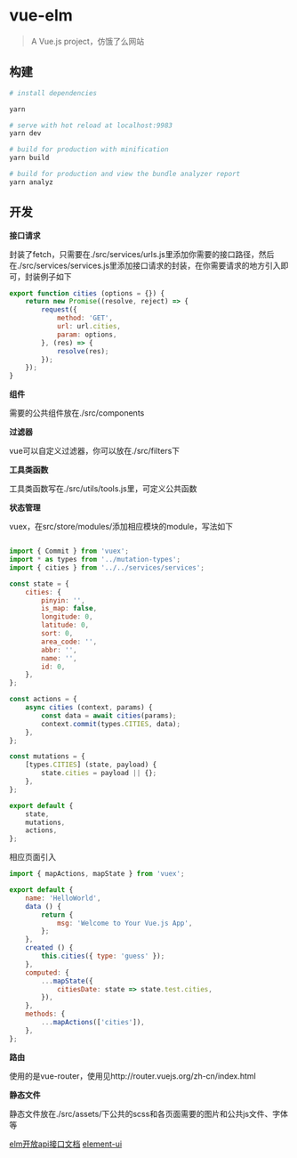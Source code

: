# vue-elm

> A Vue.js project，仿饿了么网站

## 构建

``` bash
# install dependencies

yarn

# serve with hot reload at localhost:9983
yarn dev

# build for production with minification
yarn build

# build for production and view the bundle analyzer report
yarn analyz
```
## 开发

**接口请求**

封装了fetch，只需要在./src/services/urls.js里添加你需要的接口路径，然后在./src/services/services.js里添加接口请求的封装，在你需要请求的地方引入即可，封装例子如下

```javascript
export function cities (options = {}) {
    return new Promise((resolve, reject) => {
        request({
            method: 'GET',
            url: url.cities,
            param: options,
        }, (res) => {
            resolve(res);
        });
    });
}
```

**组件**

需要的公共组件放在./src/components

**过滤器**

vue可以自定义过滤器，你可以放在./src/filters下


**工具类函数**

工具类函数写在./src/utils/tools.js里，可定义公共函数

**状态管理**

vuex，在src/store/modules/添加相应模块的module，写法如下

```javascript

import { Commit } from 'vuex';
import * as types from '../mutation-types';
import { cities } from '../../services/services';

const state = {
    cities: {
        pinyin: '',
        is_map: false,
        longitude: 0,
        latitude: 0,
        sort: 0,
        area_code: '',
        abbr: '',
        name: '',
        id: 0,
    },
};

const actions = {
    async cities (context, params) {
        const data = await cities(params);
        context.commit(types.CITIES, data);
    },
};

const mutations = {
    [types.CITIES] (state, payload) {
        state.cities = payload || {};
    },
};

export default {
    state,
    mutations,
    actions,
};
```

相应页面引入

```javascript
import { mapActions, mapState } from 'vuex';

export default {
    name: 'HelloWorld',
    data () {
        return {
            msg: 'Welcome to Your Vue.js App',
        };
    },
    created () {
        this.cities({ type: 'guess' });
    },
    computed: {
        ...mapState({
            citiesDate: state => state.test.cities,
        }),
    },
    methods: {
        ...mapActions(['cities']),
    },
};
```
**路由**

使用的是vue-router，使用见http://router.vuejs.org/zh-cn/index.html

**静态文件**

静态文件放在./src/assets/下公共的scss和各页面需要的图片和公共js文件、字体等

[elm开放api接口文档](https://github.com/bailicangdu/node-elm/blob/master/API.md)
[element-ui](http://element-cn.eleme.io/#/zh-CN)
